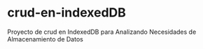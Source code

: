 # crud-en-indexedDB
Proyecto de crud en IndexedDB para Analizando Necesidades de Almacenamiento de Datos
